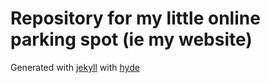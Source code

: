 # Repository for my little online parking spot (ie my website)

Generated with [jekyll](https://jekyllrb.com/) with [hyde](https://github.com/mdo/hyde/)